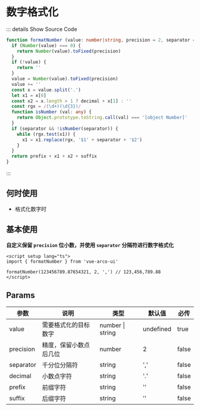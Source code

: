 # 数字格式化<BackTop />

::: details  Show Source Code

```ts
function formatNumber (value: number|string, precision = 2, separator = ',', decimal = '.', prefix = '', suffix = ''): string {
  if (Number(value) === 0) {
    return Number(value).toFixed(precision)
  }
  if (!value) {
    return ''
  }
  value = Number(value).toFixed(precision)
  value += ''
  const x = value.split('.')
  let x1 = x[0]
  const x2 = x.length > 1 ? decimal + x[1] : ''
  const rgx = /(\d+)(\d{3})/
  function isNumber (val: any) {
    return Object.prototype.toString.call(val) === '[object Number]'
  }
  if (separator && !isNumber(separator)) {
    while (rgx.test(x1)) {
      x1 = x1.replace(rgx, '$1' + separator + '$2')
    }
  }
  return prefix + x1 + x2 + suffix
}
```

:::

## 何时使用

- 格式化数字时

## 基本使用

**自定义保留 `precision` 位小数，并使用 `separator` 分隔符进行数字格式化**

```vue
<script setup lang="ts">
import { formatNumber } from 'vue-arco-ui'

formatNumber(123456789.87654321, 2, ',') // 123,456,789.88
</script>
```

## Params

参数 | 说明 | 类型 | 默认值 | 必传
-- | -- | -- | -- | --
value | 需要格式化的目标数字 | number &#124; string | undefined | true
precision | 精度，保留小数点后几位 | number | 2 | false
separator | 千分位分隔符 | string | ',' | false
decimal | 小数点字符 | string | '.' | false
prefix | 前缀字符 | string | '' | false
suffix | 后缀字符 | string | '' | false
